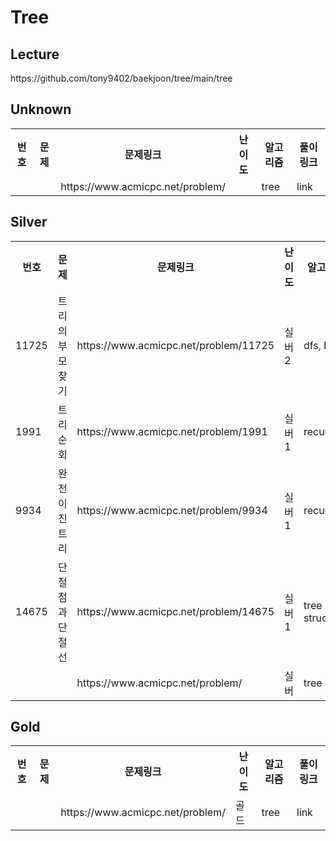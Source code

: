 <h1>Tree</h1>

<h2>Lecture</h2>
https://github.com/tony9402/baekjoon/tree/main/tree<br>

<h2>Unknown</h2>
<table>
    <tr>
        <th scope="col">번호</td>
        <th scope="col">문제</td>
        <th scope="col">문제링크</td>
        <th scope="col">난이도</td>
        <th scope="col">알고리즘</td>
        <th scope="col">풀이링크</td>
    </tr>
    <tr>
        <td></td>
        <td></td>
        <td>https://www.acmicpc.net/problem/</td>
        <td></td>
        <td>tree</td>
        <td>link</td>
    </tr>
</table>

<h2>Silver</h2>
<table>
    <tr>
        <th scope="col">번호</td>
        <th scope="col">문제</td>
        <th scope="col">문제링크</td>
        <th scope="col">난이도</td>
        <th scope="col">알고리즘</td>
        <th scope="col">풀이링크</td>
    </tr>
    <tr>
        <td>11725</td>
        <td>트리의 부모 찾기</td>
        <td>https://www.acmicpc.net/problem/11725</td>
        <td>실버2</td>
        <td>dfs, bfs</td>
        <td>NO</td>
    </tr>
    <tr>
        <td>1991</td>
        <td>트리 순회</td>
        <td>https://www.acmicpc.net/problem/1991</td>
        <td>실버1</td>
        <td>recursion</td>
        <td>NO</td>
    </tr>
    <tr>
        <td>9934</td>
        <td>완전 이진 트리</td>
        <td>https://www.acmicpc.net/problem/9934</td>
        <td>실버1</td>
        <td>recursion</td>
        <td>AGAIN</td>
    </tr>
    <tr>
        <td>14675</td>
        <td>단절점과 단절선</td>
        <td>https://www.acmicpc.net/problem/14675</td>
        <td>실버1</td>
        <td>tree structure</td>
        <td>AGAIN</td>
    </tr>
    <tr>
        <td></td>
        <td></td>
        <td>https://www.acmicpc.net/problem/</td>
        <td>실버</td>
        <td>tree</td>
        <td>link</td>
    </tr>
</table>

<h2>Gold</h2>
<table>
    <tr>
        <th scope="col">번호</td>
        <th scope="col">문제</td>
        <th scope="col">문제링크</td>
        <th scope="col">난이도</td>
        <th scope="col">알고리즘</td>
        <th scope="col">풀이링크</td>
    </tr>
    <tr>
        <td></td>
        <td></td>
        <td>https://www.acmicpc.net/problem/</td>
        <td>골드</td>
        <td>tree</td>
        <td>link</td>
    </tr>
</table>